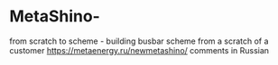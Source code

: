 # MetaShino-
from scratch to scheme - building busbar scheme from a scratch of a customer
https://metaenergy.ru/newmetashino/
comments in Russian
